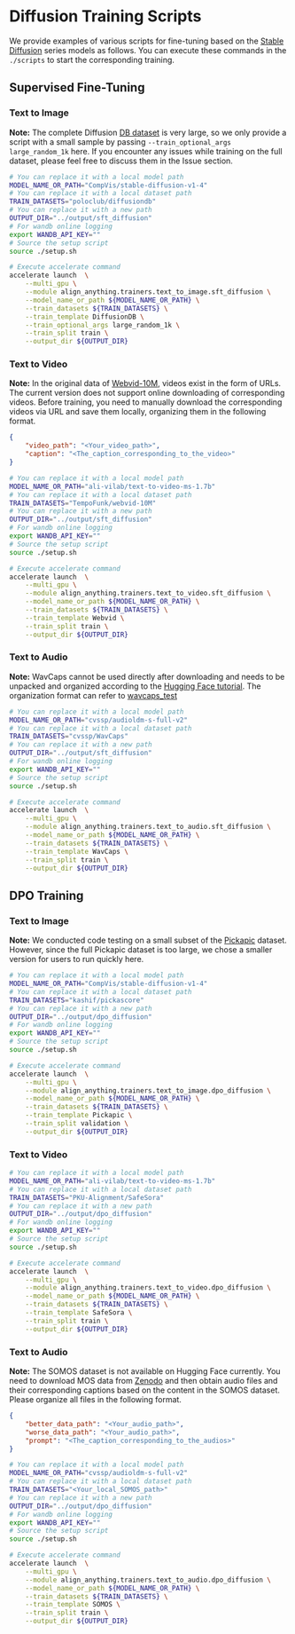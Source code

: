 # Diffusion Training Scripts

We provide examples of various scripts for fine-tuning based on the [Stable Diffusion](https://huggingface.co/CompVis/stable-diffusion-v1-4) series models as follows. You can execute these commands in the `./scripts` to start the corresponding training.

## Supervised Fine-Tuning

### Text to Image

**Note:** The complete Diffusion [DB dataset](https://huggingface.co/datasets/poloclub/diffusiondb) is very large, so we only provide a script with a small sample by passing `--train_optional_args large_random_1k` here. If you encounter any issues while training on the full dataset, please feel free to discuss them in the Issue section.

```bash
# You can replace it with a local model path
MODEL_NAME_OR_PATH="CompVis/stable-diffusion-v1-4"
# You can replace it with a local dataset path
TRAIN_DATASETS="poloclub/diffusiondb"
# You can replace it with a new path
OUTPUT_DIR="../output/sft_diffusion"
# For wandb online logging
export WANDB_API_KEY=""
# Source the setup script
source ./setup.sh

# Execute accelerate command
accelerate launch  \
	--multi_gpu \
	--module align_anything.trainers.text_to_image.sft_diffusion \
	--model_name_or_path ${MODEL_NAME_OR_PATH} \
	--train_datasets ${TRAIN_DATASETS} \
    --train_template DiffusionDB \
    --train_optional_args large_random_1k \
	--train_split train \
	--output_dir ${OUTPUT_DIR}
```

### Text to Video

**Note:** In the original data of [Webvid-10M](https://huggingface.co/datasets/TempoFunk/webvid-10M), videos exist in the form of URLs. The current version does not support online downloading of corresponding videos. Before training, you need to manually download the corresponding videos via URL and save them locally, organizing them in the following format.

```json
{
    "video_path": "<Your_video_path>",
    "caption": "<The_caption_corresponding_to_the_video>"
}
```

```bash
# You can replace it with a local model path
MODEL_NAME_OR_PATH="ali-vilab/text-to-video-ms-1.7b"
# You can replace it with a local dataset path
TRAIN_DATASETS="TempoFunk/webvid-10M"
# You can replace it with a new path
OUTPUT_DIR="../output/sft_diffusion"
# For wandb online logging
export WANDB_API_KEY=""
# Source the setup script
source ./setup.sh

# Execute accelerate command
accelerate launch  \
	--multi_gpu \
	--module align_anything.trainers.text_to_video.sft_diffusion \
	--model_name_or_path ${MODEL_NAME_OR_PATH} \
	--train_datasets ${TRAIN_DATASETS} \
    --train_template Webvid \
	--train_split train \
	--output_dir ${OUTPUT_DIR}
```

### Text to Audio

**Note:** WavCaps cannot be used directly after downloading and needs to be unpacked and organized according to the [Hugging Face tutorial](https://huggingface.co/datasets/cvssp/WavCaps). The organization format can refer to [wavcaps_test](https://huggingface.co/datasets/AudioLLMs/wavcaps_test)

```bash
# You can replace it with a local model path
MODEL_NAME_OR_PATH="cvssp/audioldm-s-full-v2"
# You can replace it with a local dataset path
TRAIN_DATASETS="cvssp/WavCaps"
# You can replace it with a new path
OUTPUT_DIR="../output/sft_diffusion"
# For wandb online logging
export WANDB_API_KEY=""
# Source the setup script
source ./setup.sh

# Execute accelerate command
accelerate launch  \
	--multi_gpu \
	--module align_anything.trainers.text_to_audio.sft_diffusion \
	--model_name_or_path ${MODEL_NAME_OR_PATH} \
	--train_datasets ${TRAIN_DATASETS} \
    --train_template WavCaps \
	--train_split train \
	--output_dir ${OUTPUT_DIR}
```

## DPO Training

### Text to Image

**Note:** We conducted code testing on a small subset of the [Pickapic](https://huggingface.co/datasets/yuvalkirstain/pickapic_v1) dataset. However, since the full Pickapic dataset is too large, we chose a smaller version for users to run quickly here.

```bash
# You can replace it with a local model path
MODEL_NAME_OR_PATH="CompVis/stable-diffusion-v1-4"
# You can replace it with a local dataset path
TRAIN_DATASETS="kashif/pickascore"
# You can replace it with a new path
OUTPUT_DIR="../output/dpo_diffusion"
# For wandb online logging
export WANDB_API_KEY=""
# Source the setup script
source ./setup.sh

# Execute accelerate command
accelerate launch  \
	--multi_gpu \
	--module align_anything.trainers.text_to_image.dpo_diffusion \
	--model_name_or_path ${MODEL_NAME_OR_PATH} \
	--train_datasets ${TRAIN_DATASETS} \
    --train_template Pickapic \
	--train_split validation \
	--output_dir ${OUTPUT_DIR}
```

### Text to Video

```bash
# You can replace it with a local model path
MODEL_NAME_OR_PATH="ali-vilab/text-to-video-ms-1.7b"
# You can replace it with a local dataset path
TRAIN_DATASETS="PKU-Alignment/SafeSora"
# You can replace it with a new path
OUTPUT_DIR="../output/dpo_diffusion"
# For wandb online logging
export WANDB_API_KEY=""
# Source the setup script
source ./setup.sh

# Execute accelerate command
accelerate launch  \
	--multi_gpu \
	--module align_anything.trainers.text_to_video.dpo_diffusion \
	--model_name_or_path ${MODEL_NAME_OR_PATH} \
	--train_datasets ${TRAIN_DATASETS} \
    --train_template SafeSora \
	--train_split train \
	--output_dir ${OUTPUT_DIR}
```

### Text to Audio

**Note:** The SOMOS dataset is not available on Hugging Face currently. You need to download MOS data from [Zenodo](https://zenodo.org/records/7378801) and then obtain audio files and their corresponding captions based on the content in the SOMOS dataset. Please organize all files in the following format.
```json
{
    "better_data_path": "<Your_audio_path>",
    "worse_data_path": "<Your_audio_path>",
    "prompt": "<The_caption_corresponding_to_the_audios>"
}
```

```bash
# You can replace it with a local model path
MODEL_NAME_OR_PATH="cvssp/audioldm-s-full-v2"
# You can replace it with a local dataset path
TRAIN_DATASETS="<Your_local_SOMOS_path>"
# You can replace it with a new path
OUTPUT_DIR="../output/dpo_diffusion"
# For wandb online logging
export WANDB_API_KEY=""
# Source the setup script
source ./setup.sh

# Execute accelerate command
accelerate launch  \
	--multi_gpu \
	--module align_anything.trainers.text_to_audio.dpo_diffusion \
	--model_name_or_path ${MODEL_NAME_OR_PATH} \
	--train_datasets ${TRAIN_DATASETS} \
    --train_template SOMOS \
	--train_split train \
	--output_dir ${OUTPUT_DIR}
```
